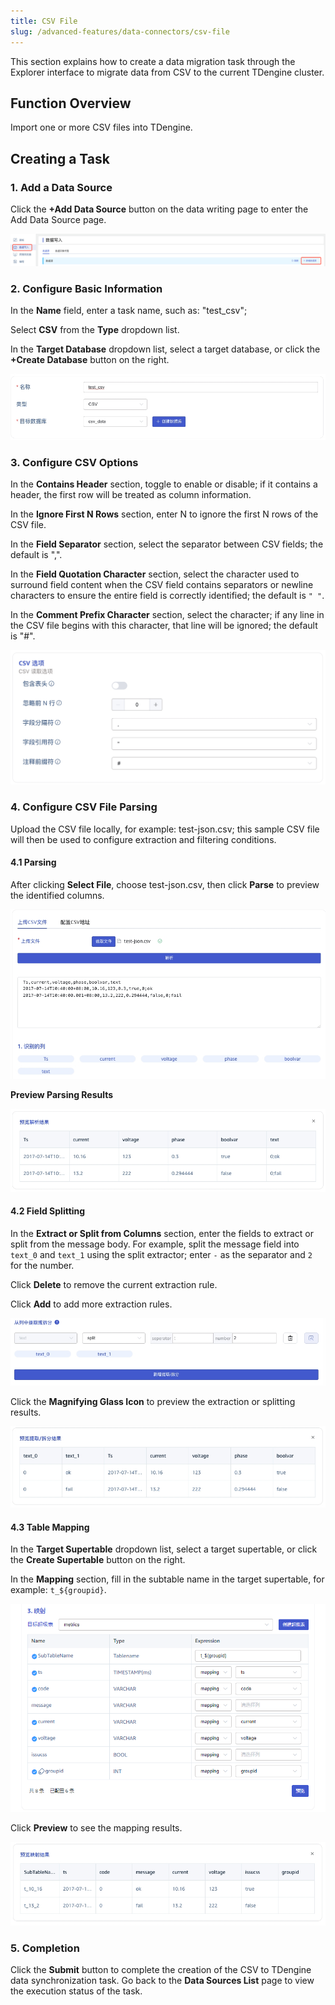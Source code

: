 ```yaml
---
title: CSV File
slug: /advanced-features/data-connectors/csv-file
---
```


This section explains how to create a data migration task through the Explorer interface to migrate data from CSV to the current TDengine cluster.

## Function Overview

Import one or more CSV files into TDengine.

## Creating a Task

### 1. Add a Data Source

Click the **+Add Data Source** button on the data writing page to enter the Add Data Source page.

![csv-01.png](../../assets/csv-file-01.png)

### 2. Configure Basic Information

In the **Name** field, enter a task name, such as: "test_csv";

Select **CSV** from the **Type** dropdown list.

In the **Target Database** dropdown list, select a target database, or click the **+Create Database** button on the right.

![csv-02.png](../../assets/csv-file-02.png)

### 3. Configure CSV Options

In the **Contains Header** section, toggle to enable or disable; if it contains a header, the first row will be treated as column information.

In the **Ignore First N Rows** section, enter N to ignore the first N rows of the CSV file.

In the **Field Separator** section, select the separator between CSV fields; the default is ",".

In the **Field Quotation Character** section, select the character used to surround field content when the CSV field contains separators or newline characters to ensure the entire field is correctly identified; the default is `" "`.

In the **Comment Prefix Character** section, select the character; if any line in the CSV file begins with this character, that line will be ignored; the default is "#".

![csv-03.png](../../assets/csv-file-03.png)

### 4. Configure CSV File Parsing

Upload the CSV file locally, for example: test-json.csv; this sample CSV file will then be used to configure extraction and filtering conditions.

#### 4.1 Parsing

After clicking **Select File**, choose test-json.csv, then click **Parse** to preview the identified columns.

![csv-04.png](../../assets/csv-file-04.png)

**Preview Parsing Results**

![csv-05.png](../../assets/csv-file-05.png)

#### 4.2 Field Splitting

In the **Extract or Split from Columns** section, enter the fields to extract or split from the message body. For example, split the message field into `text_0` and `text_1` using the split extractor; enter `-` as the separator and `2` for the number.

Click **Delete** to remove the current extraction rule.

Click **Add** to add more extraction rules.

![csv-06.png](../../assets/csv-file-06.png)

Click the **Magnifying Glass Icon** to preview the extraction or splitting results.

![csv-07.png](../../assets/csv-file-07.png)

<!-- In the **Filtering** section, enter filtering conditions, such as: `id != 1`, so that only data where id is not 1 will be written to TDengine.
Click **Delete** to remove the current filtering rule.

![csv-08.png](../../assets/csv-file-08.png)

Click the **Magnifying Glass Icon** to preview the filtering results.

![csv-09.png](../../assets/csv-file-09.png) -->

#### 4.3 Table Mapping

In the **Target Supertable** dropdown list, select a target supertable, or click the **Create Supertable** button on the right.

In the **Mapping** section, fill in the subtable name in the target supertable, for example: `t_${groupid}`.

![csv-10.png](../../assets/csv-file-10.png)

Click **Preview** to see the mapping results.

![csv-11.png](../../assets/csv-file-11.png)

### 5. Completion

Click the **Submit** button to complete the creation of the CSV to TDengine data synchronization task. Go back to the **Data Sources List** page to view the execution status of the task.
